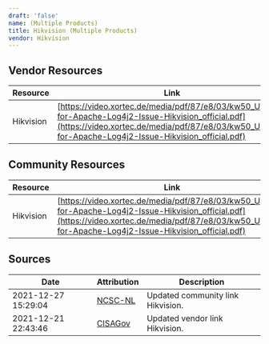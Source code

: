 ```yaml
---
draft: 'false'
name: (Multiple Products)
title: Hikvision (Multiple Products)
vendor: Hikvision
---
```


## Vendor Resources
| Resource | Link |
| --- | --- |
| Hikvision | [https://video.xortec.de/media/pdf/87/e8/03/kw50_Update-for-Apache-Log4j2-Issue-Hikvision_official.pdf](https://video.xortec.de/media/pdf/87/e8/03/kw50_Update-for-Apache-Log4j2-Issue-Hikvision_official.pdf) |

## Community Resources
| Resource | Link |
| --- | --- |
| Hikvision | [https://video.xortec.de/media/pdf/87/e8/03/kw50_Update-for-Apache-Log4j2-Issue-Hikvision_official.pdf](https://video.xortec.de/media/pdf/87/e8/03/kw50_Update-for-Apache-Log4j2-Issue-Hikvision_official.pdf) |


## Sources
| Date | Attribution | Description |
| --- | --- | --- |
| 2021-12-27 15:29:04 | [NCSC-NL](https://github.com/NCSC-NL/log4shell/blob/main/software/README.md) | Updated community link Hikvision.  |
| 2021-12-21 22:43:46 | [CISAGov](https://raw.githubusercontent.com/cisagov/log4j-affected-db/develop/README.md) | Updated vendor link Hikvision.  |
